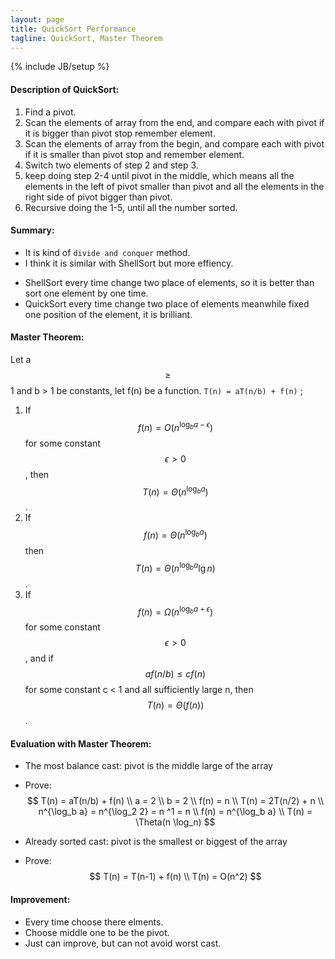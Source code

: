 ```yaml
---
layout: page
title: QuickSort Performance
tagline: QuickSort, Master Theorem
---
```

{% include JB/setup %}

#### Description of QuickSort:   
1. Find a pivot.
2. Scan the elements of array from the end, and compare each with pivot if it is bigger than pivot stop remember element.
3. Scan the elements of array from the begin, and compare each with pivot if it is smaller than pivot stop and remember element.
4. Switch two elements of step 2 and step 3.
5. keep doing step 2-4 until pivot in the middle, which means all the elements in the left of pivot smaller than pivot and all the elements in the right side of pivot bigger than pivot.
6. Recursive doing the 1-5, until all the number sorted.

#### Summary:  
* It is kind of `divide and conquer` method.
* I think it is similar with ShellSort but more effiency.
 - ShellSort every time change two place of elements, so it is better than sort one element by one time.
 - QuickSort every time change two place of elements meanwhile fixed one position of the element, it is brilliant.

#### Master Theorem:  
Let a $$ \ge $$ 1 and b > 1 be constants, let f(n) be a function. `T(n) = aT(n/b) + f(n)` ;  

1. If $$ f(n) = O(n^{\log_{b} a - \epsilon}) $$ for some constant $$ \epsilon > 0 $$, then $$ T(n) = \Theta(n^{\log_{b} a })$$.  
2. If $$ f(n) = \Theta(n^{\log_{b} a}) $$ then $$ T(n) = \Theta(n^{\log_{b} a} \lg n) $$.  
3. If $$ f(n) = \Omega(n^{\log_{b} a + \epsilon}) $$ for some constant $$ \epsilon > 0 $$, and if $$ af(n/b) \le cf(n)$$ for some constant c < 1 and all sufficiently large n, then $$ T(n) = \Theta(f(n))$$.  

#### Evaluation with Master Theorem:  

- The most balance cast: pivot is the middle large of the array
- Prove: $$
     T(n) = aT(n/b) + f(n) \\ 
     a = 2 \\
     b = 2 \\
     f(n) = n \\
     T(n) = 2T(n/2) + n \\
     n^{\log_b a} = n^{\log_2 2} = n ^1 = n \\
     f(n) = n^{\log_b a} \\
     T(n) = \Theta(n \log_n)
$$

- Already sorted cast: pivot is the smallest or biggest of the array
- Prove: $$
     T(n) = T(n-1) + f(n) \\
     T(n) = O(n^2)
$$

#### Improvement:  
- Every time choose there elments.
- Choose middle one to be the pivot.
- Just can improve, but can not avoid worst cast.
